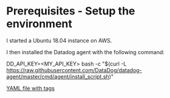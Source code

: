 # Prerequisites - Setup the environment #

I started a Ubuntu 18.04 instance on AWS.

I then installed the Datadog agent with the following command:

DD_API_KEY=<MY_API_KEY> bash -c "$(curl -L https://raw.githubusercontent.com/DataDog/datadog-agent/master/cmd/agent/install_script.sh)"


[YAML file with tags](./YAML_file_with_tags.png)
